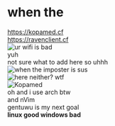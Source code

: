 # when the
https://kopamed.cf <br>
https://ravenclient.cf<br>
<img src="https://komarev.com/ghpvc/?username=Kopamed&color=0CCCCC" alt="ur wifi is bad"><br>
yuh<br>
not sure what to add here so uhhh<br>
<img src="https://github-readme-stats.vercel.app/api?username=Kopamed&show_icons=true&theme=radical" alt="when the imposter is sus"><br>
<img src="https://github-readme-stats.vercel.app/api/top-langs/?username=Kopamed&layout=compact&theme=radical" alt="here neither? wtf"><br>
<img src="https://github-readme-streak-stats.herokuapp.com/?user=Kopamed" alt="Kopamed"><br>
oh and i use arch btw<br>
and nVim<br>
<str>gentuwu is my next goal</str><br>
<b>linux good windows bad</b>

<!-- home-made memes be like https://imgflip.com/i/54c7r9 lmao -->
